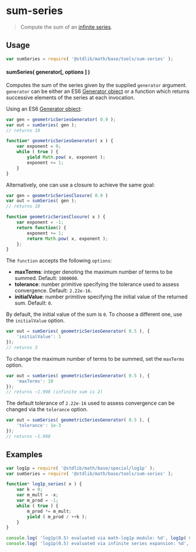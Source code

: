 # sum-series

> Compute the sum of an [infinite series][infinite-series].

<section class="usage">

## Usage

``` javascript
var sumSeries = require( '@stdlib/math/base/tools/sum-series' );
```

#### sumSeries( generator\[, options \] )

Computes the sum of the series given by the supplied `generator` argument. `generator` can be either an ES6 [Generator object][es6-generator] or a function which returns successive elements of the series at each invocation.

Using an ES6 [Generator object][es6-generator]:

```javascript
var gen = geometricSeriesGenerator( 0.9 );
var out = sumSeries( gen );
// returns 10

function* geometricSeriesGenerator( x ) {
    var exponent = 0;
    while ( true ) {
        yield Math.pow( x, exponent );
        exponent += 1;
    }
}
```

Alternatively, one can use a closure to achieve the same goal:

```javascript
var gen = geometricSeriesClosure( 0.9 )
var out = sumSeries( gen );
// returns 10

function geometricSeriesClosure( x ) {
    var exponent = -1;
    return function() {
        exponent += 1;
        return Math.pow( x, exponent );
    };
}
```

The `function` accepts the following `options`:
*	__maxTerms__: integer denoting the maximum number of terms to be summed. Default: `1000000`.
*	__tolerance__: number primitive specifying the tolerance used to assess convergence. Default: `2.22e-16`.
*	__initialValue__: number primitive specifying the initial value of the returned sum. Default: `0`.

By default, the initial value of the sum is `0`. To choose a different one, use the `initialValue` option.

```javascript
var out = sumSeries( geometricSeriesGenerator( 0.5 ), {
    'initialValue': 1
});
// returns 3
```

To change the maximum number of terms to be summed, set the `maxTerms` option.

```javascript
var out = sumSeries( geometricSeriesGenerator( 0.5 ), {
    'maxTerms': 10
});
// returns ~1.998 (infinite sum is 2)
```

The default tolerance of `2.22e-16` used to assess convergence can be changed via the `tolerance` option.

```javascript
var out = sumSeries( geometricSeriesGenerator( 0.5 ), {
    'tolerance': 1e-3
});
// returns ~1.998
```

</section>

<!-- /.usage -->

<section class="examples">

## Examples

``` javascript
var log1p = require( '@stdlib/math/base/special/log1p' );
var sumSeries = require( '@stdlib/math/base/tools/sum-series' );

function* log1p_series( x ) {
    var k = 0;
    var m_mult = -x;
    var m_prod = -1;
    while ( true ) {
        m_prod *= m_mult;
        yield ( m_prod / ++k );
    }
}

console.log( 'log1p(0.5) evaluated via math-log1p module: %d', log1p( 0.5 ) );
console.log( 'log1p(0.5) evaluated via infinite series expansion: %d', sumSeries( log1p_series( 0.5 ) ) );
```

</section>

<!-- /.examples -->

<section class="links">

[infinite-series]: https://en.wikipedia.org/wiki/Series_%28mathematics%29
[es6-generator]: https://developer.mozilla.org/en-US/docs/Web/JavaScript/Reference/Statements/function*

</section>

<!-- /.links -->
